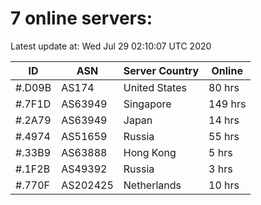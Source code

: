 # 7 online servers:

Latest update at: Wed Jul 29 02:10:07 UTC 2020

| ID | ASN | Server Country | Online |
| -- | --- | -------------- | ------ |
| #.D09B | AS174 | United States | 80 hrs |
| #.7F1D | AS63949 | Singapore | 149 hrs |
| #.2A79 | AS63949 | Japan | 14 hrs |
| #.4974 | AS51659 | Russia | 55 hrs |
| #.33B9 | AS63888 | Hong Kong | 5 hrs |
| #.1F2B | AS49392 | Russia | 3 hrs |
| #.770F | AS202425 | Netherlands | 10 hrs |

